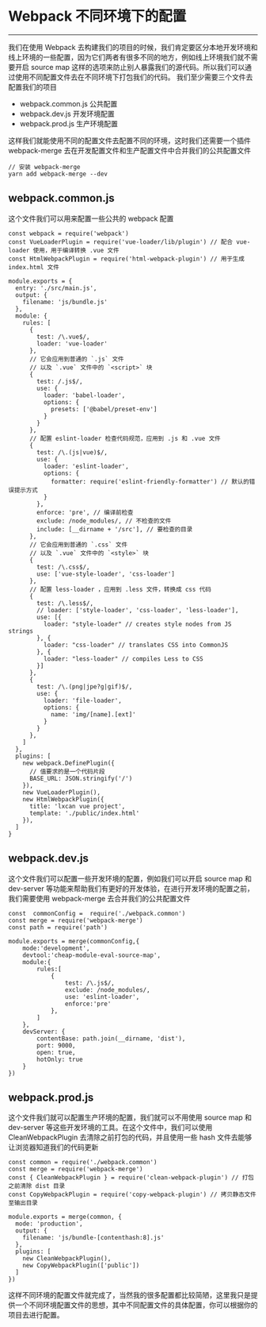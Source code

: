 # Webpack 不同环境下的配置
--------------------------------------

我们在使用 Webpack 去构建我们的项目的时候，我们肯定要区分本地开发环境和线上环境的一些配置，因为它们两者有很多不同的地方，例如线上环境我们就不需要开启 source map 这样的选项来防止别人暴露我们的源代码。所以我们可以通过使用不同配置文件去在不同环境下打包我们的代码。
我们至少需要三个文件去配置我们的项目

- webpack.common.js 公共配置
- webpack.dev.js 开发环境配置
- webpack.prod.js 生产环境配置

这样我们就能使用不同的配置文件去配置不同的环境，这时我们还需要一个插件 webpack-merge 去在开发配置文件和生产配置文件中合并我们的公共配置文件
```
// 安装 webpack-merge
yarn add webpack-merge --dev
```

## webpack.common.js

这个文件我们可以用来配置一些公共的 webpack 配置
```
const webpack = require('webpack')
const VueLoaderPlugin = require('vue-loader/lib/plugin') // 配合 vue-loader 使用，用于编译转换 .vue 文件
const HtmlWebpackPlugin = require('html-webpack-plugin') // 用于生成 index.html 文件

module.exports = {
  entry: './src/main.js',
  output: {
    filename: 'js/bundle.js'
  },
  module: {
    rules: [
      {
        test: /\.vue$/,
        loader: 'vue-loader'
      },
      // 它会应用到普通的 `.js` 文件
      // 以及 `.vue` 文件中的 `<script>` 块
      {
        test: /.js$/,
        use: {
          loader: 'babel-loader',
          options: {
            presets: ['@babel/preset-env']
          }
        }
      },
      // 配置 eslint-loader 检查代码规范，应用到 .js 和 .vue 文件
      {
        test: /\.(js|vue)$/,
        use: {
          loader: 'eslint-loader',
          options: {
            formatter: require('eslint-friendly-formatter') // 默认的错误提示方式
          }
        },
        enforce: 'pre', // 编译前检查
        exclude: /node_modules/, // 不检查的文件
        include: [__dirname + '/src'], // 要检查的目录
      },
      // 它会应用到普通的 `.css` 文件
      // 以及 `.vue` 文件中的 `<style>` 块
      {
        test: /\.css$/,
        use: ['vue-style-loader', 'css-loader']
      },
      // 配置 less-loader ，应用到 .less 文件，转换成 css 代码
      {
        test: /\.less$/,
        // loader: ['style-loader', 'css-loader', 'less-loader'],
        use: [{
          loader: "style-loader" // creates style nodes from JS strings
        }, {
          loader: "css-loader" // translates CSS into CommonJS
        }, {
          loader: "less-loader" // compiles Less to CSS
        }]
      },
      {
        test: /\.(png|jpe?g|gif)$/,
        use: {
          loader: 'file-loader',
          options: {
            name: 'img/[name].[ext]'
          }
        }
      },
    ]
  },
  plugins: [
    new webpack.DefinePlugin({
      // 值要求的是一个代码片段
      BASE_URL: JSON.stringify('/')
    }),
    new VueLoaderPlugin(),
    new HtmlWebpackPlugin({
      title: 'lxcan vue project',
      template: './public/index.html'
    }),
  ]
}
```

## webpack.dev.js

这个文件我们可以配置一些开发环境的配置，例如我们可以开启 source map 和 dev-server 等功能来帮助我们有更好的开发体验，在进行开发环境的配置之前，我们需要使用 webpack-merge 去合并我们的公共配置文件
```
const  commonConfig =  require('./webpack.common')
const merge = require('webpack-merge')
const path = require('path')

module.exports = merge(commonConfig,{
    mode:'development',
    devtool:'cheap-module-eval-source-map',
    module:{
        rules:[
            {
                test: /\.js$/, 
                exclude: /node_modules/, 
                use: 'eslint-loader',
                enforce:'pre'
            },
        ]
    },
    devServer: {
        contentBase: path.join(__dirname, 'dist'),
        port: 9000,
        open: true,
        hotOnly: true
    }
})
```

## webpack.prod.js

这个文件我们就可以配置生产环境的配置，我们就可以不用使用 source map 和 dev-server 等这些开发环境的工具。在这个文件中，我们可以使用 CleanWebpackPlugin 去清除之前打包的代码，并且使用一些 hash 文件去能够让浏览器知道我们的代码更新
```
const common = require('./webpack.common')
const merge = require('webpack-merge')
const { CleanWebpackPlugin } = require('clean-webpack-plugin') // 打包之前清除 dist 目录
const CopyWebpackPlugin = require('copy-webpack-plugin') // 拷贝静态文件至输出目录

module.exports = merge(common, {
  mode: 'production',
  output: {
    filename: 'js/bundle-[contenthash:8].js'
  },
  plugins: [
    new CleanWebpackPlugin(),
    new CopyWebpackPlugin(['public'])
  ]
})
```
这样不同环境的配置文件就完成了，当然我的很多配置都比较简陋，这里我只是提供一个不同环境配置文件的思想，其中不同配置文件的具体配置，你可以根据你的项目去进行配置。
